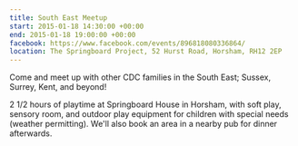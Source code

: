 ```yaml
---
title: South East Meetup
start: 2015-01-18 14:30:00 +00:00
end: 2015-01-18 19:00:00 +00:00
facebook: https://www.facebook.com/events/896818080336864/
location: The Springboard Project, 52 Hurst Road, Horsham, RH12 2EP
---
```

Come and meet up with other CDC families in the South East; Sussex, Surrey, Kent, and beyond! 

2 1/2 hours of playtime at Springboard House in Horsham, with soft play, sensory room, and outdoor play equipment for children with special needs (weather permitting). We'll also book an area in a nearby pub for dinner afterwards.